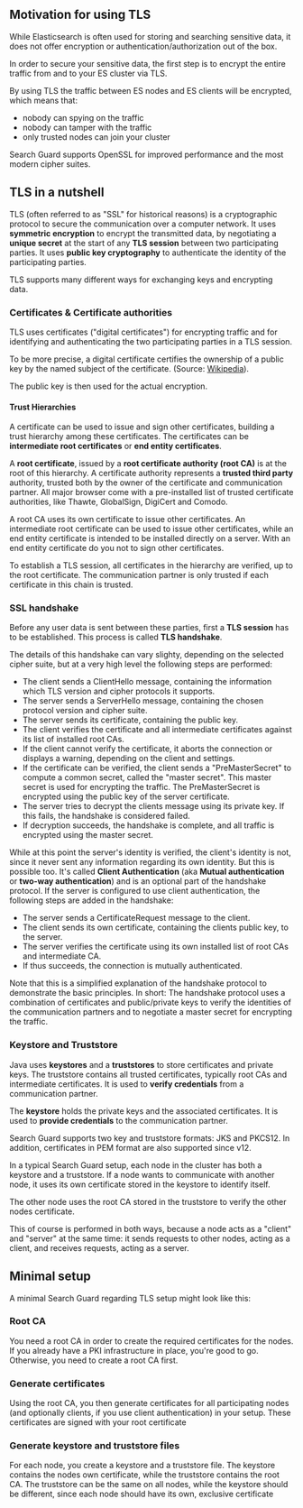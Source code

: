 <!---
Copryight 2017 floragunn UG (haftungsbeschränkt)
-->

## Motivation for using TLS

While Elasticsearch is often used for storing and searching sensitive data, it does not offer encryption or authentication/authorization out of the box. 

In order to secure your sensitive data, the first step is to encrypt the entire traffic from and to your ES cluster via TLS. 

By using TLS the traffic between ES nodes and ES clients will be encrypted, which means that:

* nobody can spying on the traffic
* nobody can tamper with the traffic
* only trusted nodes can join your cluster

Search Guard supports OpenSSL for improved performance and the most modern cipher suites.

## TLS in a nutshell

TLS (often referred to as "SSL" for historical reasons) is a cryptographic protocol to secure the communication over a computer network. It uses **symmetric encryption** to encrypt the transmitted data, by negotiating a **unique secret** at the start of any **TLS session** between two participating parties. It uses **public key cryptography** to authenticate the identity of the participating parties.

TLS supports many different ways for exchanging keys and encrypting data. 

### Certificates & Certificate authorities

TLS uses certificates ("digital certificates") for encrypting traffic and for identifying and authenticating the two participating parties in a TLS session. 

To be more precise, a digital certificate certifies the ownership of a public key by the named subject of the certificate. 
(Source: [Wikipedia](https://en.wikipedia.org/wiki/Transport_Layer_Security#Digital_certificates)).

The public key is then used for the actual encryption. 

#### Trust Hierarchies

A certificate can be used to issue and sign other certificates, building a trust hierarchy among these certificates. The certificates can be **intermediate root certificates** or **end entity certificates**.

A **root certificate**, issued by a **root certificate authority (root CA)** is at the root of this hierarchy. A certificate authority represents a **trusted third party** authority, trusted both by the owner of the certificate and communication partner. All major browser come with a pre-installed list of trusted certificate authorities, like Thawte, GlobalSign, DigiCert and Comodo. 

A root CA uses its own certificate to issue other certificates. An intermediate root certificate can be used to issue other certificates, while an end entity certificate is intended to be installed directly on a server. With an end entity certificate do you not to sign other certificates.

To establish a TLS session, all certificates in the hierarchy are verified, up to the root certificate. The communication partner is only trusted if each certificate in this chain is trusted.

### SSL handshake

Before any user data is sent between these parties, first a **TLS session** has to be established. This process is called **TLS handshake**.   

The details of this handshake can vary slighty, depending on the selected cipher suite, but at a very high level the following steps are performed:

* The client sends a ClientHello message, containing the information which TLS version and cipher protocols it supports.
* The server sends a ServerHello message, containing the chosen protocol version and cipher suite.
* The server sends its certificate, containing the public key.
* The client verifies the certificate and all intermediate certificates against its list of installed root CAs.
* If the client cannot verify the certificate, it aborts the connection or displays a warning, depending on the client and settings. 
* If the certificate can be verified, the client sends a "PreMasterSecret" to compute a common secret, called the "master secret". This master secret is used for encrypting the traffic. The PreMasterSecret is encrypted using the public key of the server certificate.
* The server tries to decrypt the clients message using its private key. If this fails, the handshake is considered failed.
* If decryption succeeds, the handshake is complete, and all traffic is encrypted using the master secret.

While at this point the server's identity is verified, the client's identity is not, since it never sent any information regarding its own identity. But this is possible too.  It's called **Client Authentication** (aka **Mutual authentication** or **two-way authentication**) and is an optional part of the handshake protocol. If the server is configured to use client authentication, the following steps are added in the handshake:

* The server sends a CertificateRequest message to the client.
* The client sends its own certificate, containing the clients public key, to the server.
* The server verifies the certificate using its own installed list of root CAs and intermediate CA.
* If thus succeeds, the connection is mutually authenticated.

Note that this is a simplified explanation of the handshake protocol to demonstrate the basic principles. In short: The handshake protocol uses a combination of certificates and public/private keys to verify the identities of the communication partners and to negotiate a master secret for encrypting the traffic.

### Keystore and Truststore

Java uses **keystores** and a **truststores** to store certificates and private keys. The truststore contains all trusted certificates, typically root CAs and intermediate certificates. It is used to **verify credentials** from a communication partner.

The **keystore** holds the private keys and the associated certificates. It is used to **provide credentials** to the communication partner.

Search Guard supports two key and truststore formats: JKS and PKCS12. In addition, certificates in PEM format are also supported since v12.

In a typical Search Guard setup, each node in the cluster has both a keystore and a truststore. If a node wants to communicate with another node, it uses its own certificate stored in the keystore to identify itself.

The other node uses the root CA stored in the truststore to verify the other nodes certificate.

This of course is performed in both ways, because a node acts as a "client" and "server" at the same time: it sends requests to other nodes, acting as a client, and receives requests, acting as a server.

## Minimal setup

A minimal Search Guard regarding TLS setup might look like this:

### Root CA

You need a root CA in order to create the required certificates for the nodes. If you already have a PKI infrastructure in place, you're good to go. Otherwise, you need to create a root CA first. 

### Generate certificates

Using the root CA, you then generate certificates for all participating nodes (and optionally clients, if you use client authentication) in your setup. These certificates are signed with your root certificate

### Generate keystore and truststore files

For each node, you create a keystore and a truststore file. The keystore contains the nodes own certificate, while the truststore contains the root CA. The truststore can be the same on all nodes, while the keystore should be different, since each node should have its own, exclusive certificate
